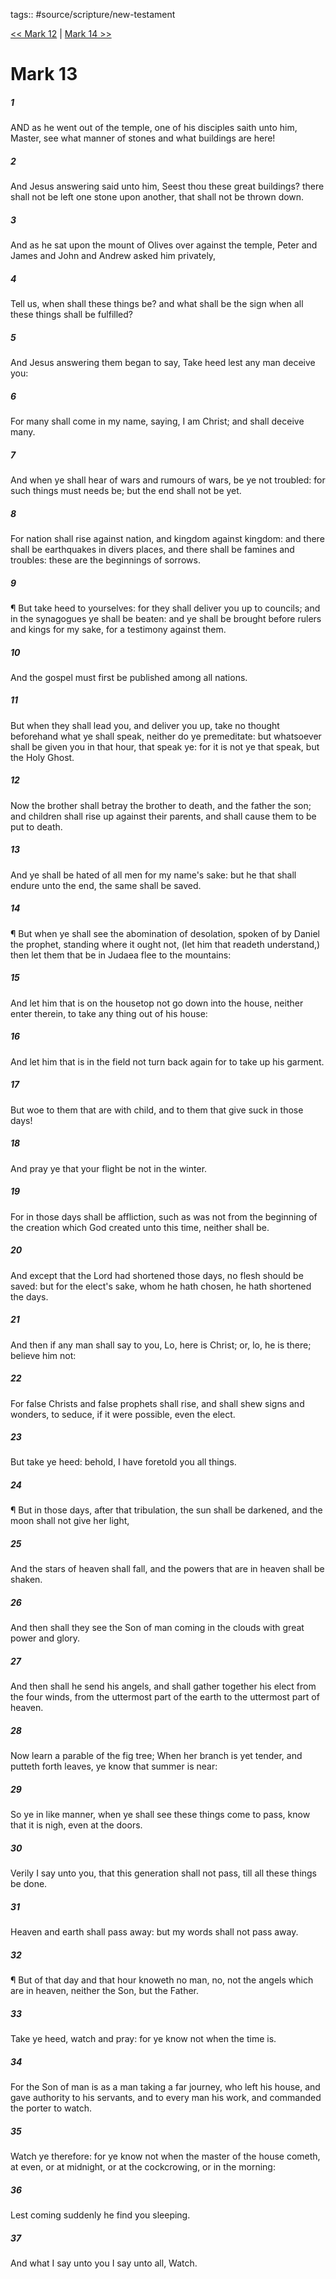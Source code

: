 tags:: #source/scripture/new-testament

[<< Mark 12](new-testament/02_Mark/Mark_12.md) | [Mark 14 >>](new-testament/02_Mark/Mark_14.md)

# Mark 13

##### 1

AND as he went out of the temple, one of his disciples saith unto him, Master, see what manner of stones and what buildings are here!

##### 2

And Jesus answering said unto him, Seest thou these great buildings? there shall not be left one stone upon another, that shall not be thrown down.

##### 3

And as he sat upon the mount of Olives over against the temple, Peter and James and John and Andrew asked him privately,

##### 4

Tell us, when shall these things be? and what shall be the sign when all these things shall be fulfilled?

##### 5

And Jesus answering them began to say, Take heed lest any man deceive you:

##### 6

For many shall come in my name, saying, I am Christ; and shall deceive many.

##### 7

And when ye shall hear of wars and rumours of wars, be ye not troubled: for such things must needs be; but the end shall not be yet.

##### 8

For nation shall rise against nation, and kingdom against kingdom: and there shall be earthquakes in divers places, and there shall be famines and troubles: these are the beginnings of sorrows.

##### 9

¶ But take heed to yourselves: for they shall deliver you up to councils; and in the synagogues ye shall be beaten: and ye shall be brought before rulers and kings for my sake, for a testimony against them.

##### 10

And the gospel must first be published among all nations.

##### 11

But when they shall lead you, and deliver you up, take no thought beforehand what ye shall speak, neither do ye premeditate: but whatsoever shall be given you in that hour, that speak ye: for it is not ye that speak, but the Holy Ghost.

##### 12

Now the brother shall betray the brother to death, and the father the son; and children shall rise up against their parents, and shall cause them to be put to death.

##### 13

And ye shall be hated of all men for my name's sake: but he that shall endure unto the end, the same shall be saved.

##### 14

¶ But when ye shall see the abomination of desolation, spoken of by Daniel the prophet, standing where it ought not, (let him that readeth understand,) then let them that be in Judaea flee to the mountains:

##### 15

And let him that is on the housetop not go down into the house, neither enter therein, to take any thing out of his house:

##### 16

And let him that is in the field not turn back again for to take up his garment.

##### 17

But woe to them that are with child, and to them that give suck in those days!

##### 18

And pray ye that your flight be not in the winter.

##### 19

For in those days shall be affliction, such as was not from the beginning of the creation which God created unto this time, neither shall be.

##### 20

And except that the Lord had shortened those days, no flesh should be saved: but for the elect's sake, whom he hath chosen, he hath shortened the days.

##### 21

And then if any man shall say to you, Lo, here is Christ; or, lo, he is there; believe him not:

##### 22

For false Christs and false prophets shall rise, and shall shew signs and wonders, to seduce, if it were possible, even the elect.

##### 23

But take ye heed: behold, I have foretold you all things.

##### 24

¶ But in those days, after that tribulation, the sun shall be darkened, and the moon shall not give her light,

##### 25

And the stars of heaven shall fall, and the powers that are in heaven shall be shaken.

##### 26

And then shall they see the Son of man coming in the clouds with great power and glory.

##### 27

And then shall he send his angels, and shall gather together his elect from the four winds, from the uttermost part of the earth to the uttermost part of heaven.

##### 28

Now learn a parable of the fig tree; When her branch is yet tender, and putteth forth leaves, ye know that summer is near:

##### 29

So ye in like manner, when ye shall see these things come to pass, know that it is nigh, even at the doors.

##### 30

Verily I say unto you, that this generation shall not pass, till all these things be done.

##### 31

Heaven and earth shall pass away: but my words shall not pass away.

##### 32

¶ But of that day and that hour knoweth no man, no, not the angels which are in heaven, neither the Son, but the Father.

##### 33

Take ye heed, watch and pray: for ye know not when the time is.

##### 34

For the Son of man is as a man taking a far journey, who left his house, and gave authority to his servants, and to every man his work, and commanded the porter to watch.

##### 35

Watch ye therefore: for ye know not when the master of the house cometh, at even, or at midnight, or at the cockcrowing, or in the morning:

##### 36

Lest coming suddenly he find you sleeping.

##### 37

And what I say unto you I say unto all, Watch.
